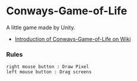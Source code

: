 # Conways-Game-of-Life

A little game made by Unity.
- [Introduction of Conways-Game-of-Life on Wiki](https://en.wikipedia.org/wiki/Conway%27s_Game_of_Life)

### Rules
```
right mouse button : Draw Pixel
left mouse button : Drag screens
```
